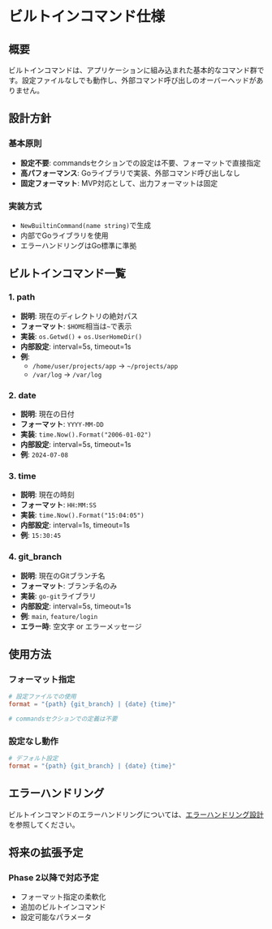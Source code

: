 # ビルトインコマンド仕様

## 概要

ビルトインコマンドは、アプリケーションに組み込まれた基本的なコマンド群です。設定ファイルなしでも動作し、外部コマンド呼び出しのオーバーヘッドがありません。

## 設計方針

### 基本原則

- **設定不要**: commandsセクションでの設定は不要、フォーマットで直接指定
- **高パフォーマンス**: Goライブラリで実装、外部コマンド呼び出しなし
- **固定フォーマット**: MVP対応として、出力フォーマットは固定

### 実装方式

- `NewBuiltinCommand(name string)`で生成
- 内部でGoライブラリを使用
- エラーハンドリングはGo標準に準拠

## ビルトインコマンド一覧

### 1. path

- **説明**: 現在のディレクトリの絶対パス
- **フォーマット**: `$HOME`相当は`~`で表示
- **実装**: `os.Getwd()` + `os.UserHomeDir()`
- **内部設定**: interval=5s, timeout=1s
- **例**:
  - `/home/user/projects/app` → `~/projects/app`
  - `/var/log` → `/var/log`

### 2. date

- **説明**: 現在の日付
- **フォーマット**: `YYYY-MM-DD`
- **実装**: `time.Now().Format("2006-01-02")`
- **内部設定**: interval=5s, timeout=1s
- **例**: `2024-07-08`

### 3. time

- **説明**: 現在の時刻
- **フォーマット**: `HH:MM:SS`
- **実装**: `time.Now().Format("15:04:05")`
- **内部設定**: interval=1s, timeout=1s
- **例**: `15:30:45`

### 4. git_branch

- **説明**: 現在のGitブランチ名
- **フォーマット**: ブランチ名のみ
- **実装**: `go-git`ライブラリ
- **内部設定**: interval=5s, timeout=1s
- **例**: `main`, `feature/login`
- **エラー時**: 空文字 or エラーメッセージ

## 使用方法

### フォーマット指定

```toml
# 設定ファイルでの使用
format = "{path} {git_branch} | {date} {time}"

# commandsセクションでの定義は不要
```

### 設定なし動作

```toml
# デフォルト設定
format = "{path} {git_branch} | {date} {time}"
```

## エラーハンドリング

ビルトインコマンドのエラーハンドリングについては、[エラーハンドリング設計](./04-error-handling.md)を参照してください。

## 将来の拡張予定

### Phase 2以降で対応予定

- フォーマット指定の柔軟化
- 追加のビルトインコマンド
- 設定可能なパラメータ
